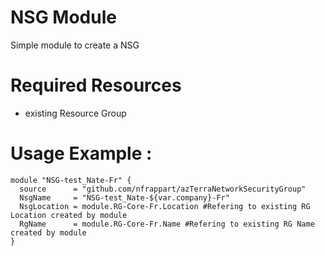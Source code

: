 # NSG Module
Simple module to create a NSG 

# Required Resources
- existing Resource Group

# Usage Example :

```hcl
module "NSG-test_Nate-Fr" {
  source      = "github.com/nfrappart/azTerraNetworkSecurityGroup"
  NsgName     = "NSG-test_Nate-${var.company}-Fr"
  NsgLocation = module.RG-Core-Fr.Location #Refering to existing RG Location created by module
  RgName      = module.RG-Core-Fr.Name #Refering to existing RG Name created by module
}
```